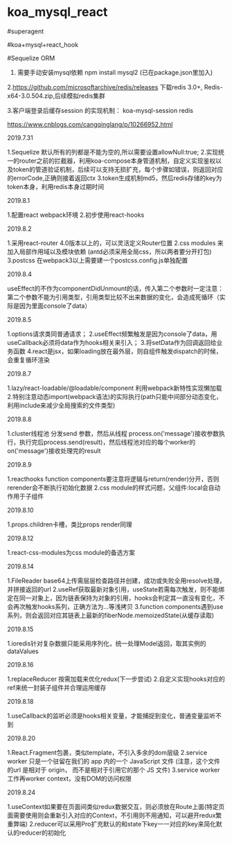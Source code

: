 # koa_mysql_react

#superagent

#koa+mysql+react_hook


#Sequelize 
ORM



1. 需要手动安装mysql依赖 npm install mysql2 (已在package.json里加入)

2.https://github.com/microsoftarchive/redis/releases 下载redis 3.0+, Redis-x64-3.0.504.zip,后续模拟redis集群



3.客户端登录后缓存session 的实现机制： koa-mysql-session redis

https://www.cnblogs.com/cangqinglang/p/10266952.html


2019.7.31 

 1.Sequelize 默认所有的列都是不能为空的,所以需要设置allowNull:true;
 2.实现统一的router之前的拦截器，利用koa-compose本身管道机制，自定义实现鉴权以及token的管道验证机制，后续可以支持无损扩充，每个步骤如错误，则返回对应的errorCode,正确则接着返回ctx
 3.token生成机制md5，然后redis存储的key为token本身，利用redis本身过期时间


2019.8.1 

 1.配置react webpack环境
 2.初步使用react-hooks
 
2019.8.2

 1.采用react-router 4.0版本以上的，可以灵活定义Router位置
 2.css modules 来加入局部作用域以及模块依赖 (antd必须采用全局css，所以两者要分开打包)
 3.postcss 在webpack3以上需要建一个postcss.config.js单独配置

 2019.8.4

 useEffect的不作为componentDidUnmount的话，传入第二个参数时一定注意：第二个参数不能为引用类型，引用类型比较不出来数据的变化，会造成死循环（实际是因为里面console了data）

2019.8.5

1.options请求类同普通请求；
2.useEffect频繁触发是因为console了data，用useCallback必须将data作为hooks相关来引入；
3.将setData作为回调返回给业务函数
4.react是jsx，如果loading放在最外层，则自组件触发dispatch的时候，会重复循环渲染


2019.8.7

1.lazy/react-loadable/@loadable/component 利用webpack新特性实现懒加载
2.特别注意动态import(webpack语法)的实际执行(path只能中间部分动态变化，利用include来减少全局搜索的文件类型)


2019.8.8

1.cluster线程池 分发send 参数，然后从线程 process.on('message')接收参数执行，执行完后process.send(result)，然后线程池对应的每个worker的on('message')接收处理完的result


2019.8.9

1.reacthooks function components要注意将逻辑与return(render)分开，否则rerender会不断执行初始化数据 
2.css module的样式问题，父组件:local会自动作用于子组件

2019.8.10

1.props.children卡槽，类比props render同理

2019.8.12

1.react-css-modules为css module的备选方案

2019.8.14

1.FileReader base64上传需层层检查路径并创建，成功或失败全用resolve处理，并拼接返回的url
2.useRef获取最新对象引用，useState若需每次触发，则不能绑定在同一对象上，因为链表保持为对象的引用，hooks会判定其一直没有变化，不会再次触发hooks系列，正确方法为...等浅拷贝
3.function components遇到use系列，则会返回对应其链表上最新的fiberNode.memoizedState(从缓存读取)

2019.8.15

1.ioredis针对复杂数据只能采用序列化，统一处理Model返回，取其实例的dataValues

2019.8.16

1.replaceReducer 按需加载来优化redux(下一步尝试)
2.自定义实现hooks对应的ref来统一封装子组件并合理运用缓存

2019.8.18

1.useCallback的监听必须是hooks相关变量，才能捕捉到变化，普通变量监听不到

2019.8.20

1.React.Fragment包裹，类似template，不引入多余的dom层级
2.service worker 只是一个驻留在我们的 app 内的一个  JavaScript 文件 (注意，这个文件的url 是相对于 origin， 而不是相对于引用它的那个 JS 文件)
3.service worker工作再worker context，没有DOM的访问权限

2019.8.24

1.useContext如果要在页面间类似redux数据交互，则必须放在Route上面(特定页面需要使用则会重新引入对应的Context，不引用则不用通知，可以避开redux繁重弊端)
2.reducer可以采用Pro扩充默认的和state下key一一对应的key来简化默认的reducer的初始化
